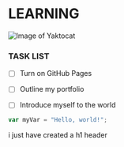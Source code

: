 # LEARNING
![Image of Yaktocat](https://octodex.github.com/images/yaktocat.png)
### TASK LIST
- [ ] Turn on GitHub Pages
- [ ] Outline my portfolio
- [ ] Introduce myself to the world






``` javascript
var myVar = "Hello, world!";
```


















i just have created a h1 header 



